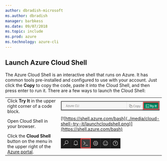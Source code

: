```yaml
---
author: dbradish-microsoft
ms.author: dbradish
manager: barbkess
ms.date: 09/07/2018 
ms.topic: include
ms.prod: azure
ms.technology: azure-cli
---
```

## Launch Azure Cloud Shell

The Azure Cloud Shell is an interactive shell that runs on Azure. It has common tools pre-installed and configured to use with your account. Just click the **Copy** to copy the code, paste it into the Cloud Shell, and then press enter to run it.  There are a few ways to launch the Cloud Shell:

|   | |
|-----------------------------------------------|---|
| Click **Try It** in the upper right corner of a code block. | ![Cloud Shell in this article](../media/cloud-shell-try-it/cli-try-it.png) |
| Open Cloud Shell in your browser. | [![https://shell.azure.com/bash](../media/cloud-shell-try-it/launchcloudshell.png)](https://shell.azure.com/bash) |
| Click the **Cloud Shell** button on the menu in the upper right of the [Azure portal](https://portal.azure.com). | ![Cloud Shell in the portal](../media/cloud-shell-try-it/cloud-shell-menu.png) |
